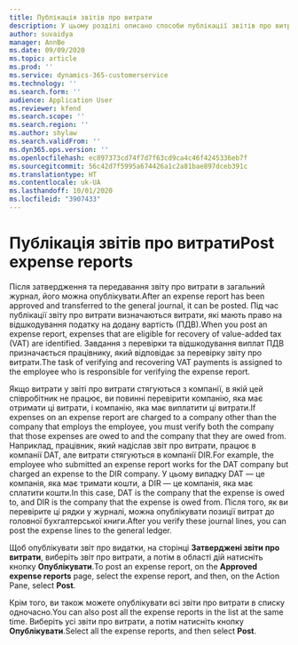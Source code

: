 ```yaml
---
title: Публікація звітів про витрати
description: У цьому розділі описано способи публікації звітів про витрати.
author: suvaidya
manager: AnnBe
ms.date: 09/09/2020
ms.topic: article
ms.prod: ''
ms.service: dynamics-365-customerservice
ms.technology: ''
ms.search.form: ''
audience: Application User
ms.reviewer: kfend
ms.search.scope: ''
ms.search.region: ''
ms.author: shylaw
ms.search.validFrom: ''
ms.dyn365.ops.version: ''
ms.openlocfilehash: ec897373cd74f7d7f63cd9ca4c46f4245336eb7f
ms.sourcegitcommit: 56c42d7f5995a674426a1c2a81bae897dceb391c
ms.translationtype: HT
ms.contentlocale: uk-UA
ms.lasthandoff: 10/01/2020
ms.locfileid: "3907433"
---
```

# <a name="post-expense-reports"></a><span data-ttu-id="8c737-103">Публікація звітів про витрати</span><span class="sxs-lookup"><span data-stu-id="8c737-103">Post expense reports</span></span>

<span data-ttu-id="8c737-104">Після затвердження та передавання звіту про витрати в загальний журнал, його можна опублікувати.</span><span class="sxs-lookup"><span data-stu-id="8c737-104">After an expense report has been approved and transferred to the general journal, it can be posted.</span></span> <span data-ttu-id="8c737-105">Під час публікації звіту про витрати визначаються витрати, які мають право на відшкодування податку на додану вартість (ПДВ).</span><span class="sxs-lookup"><span data-stu-id="8c737-105">When you post an expense report, expenses that are eligible for recovery of value-added tax (VAT) are identified.</span></span> <span data-ttu-id="8c737-106">Завдання з перевірки та відшкодування виплат ПДВ призначається працівнику, який відповідає за перевірку звіту про витрати.</span><span class="sxs-lookup"><span data-stu-id="8c737-106">The task of verifying and recovering VAT payments is assigned to the employee who is responsible for verifying the expense report.</span></span>

<span data-ttu-id="8c737-107">Якщо витрати у звіті про витрати стягуються з компанії, в якій цей співробітник не працює, ви повинні перевірити компанію, яка має отримати ці витрати, і компанію, яка має виплатити ці витрати.</span><span class="sxs-lookup"><span data-stu-id="8c737-107">If expenses on an expense report are charged to a company other than the company that employs the employee, you must verify both the company that those expenses are owed to and the company that they are owed from.</span></span> <span data-ttu-id="8c737-108">Наприклад, працівник, який надіслав звіт про витрати, працює в компанії DAT, але витрати стягуються в компанії DIR.</span><span class="sxs-lookup"><span data-stu-id="8c737-108">For example, the employee who submitted an expense report works for the DAT company but charged an expense to the DIR company.</span></span> <span data-ttu-id="8c737-109">У цьому випадку DAT — це компанія, яка має тримати кошти, а DIR — це компанія, яка має сплатити кошти.</span><span class="sxs-lookup"><span data-stu-id="8c737-109">In this case, DAT is the company that the expense is owed to, and DIR is the company that the expense is owed from.</span></span> <span data-ttu-id="8c737-110">Після того, як ви перевірите ці рядки у журналі, можна опублікувати позиції витрат до головної бухгалтерської книги.</span><span class="sxs-lookup"><span data-stu-id="8c737-110">After you verify these journal lines, you can post the expense lines to the general ledger.</span></span>

<span data-ttu-id="8c737-111">Щоб опублікувати звіт про видатки, на сторінці **Затверджені звіти про витрати**, виберіть звіт про витрати, а потім в області дій натисніть кнопку **Опублікувати**.</span><span class="sxs-lookup"><span data-stu-id="8c737-111">To post an expense report, on the **Approved expense reports** page, select the expense report, and then, on the Action Pane, select **Post**.</span></span>

<span data-ttu-id="8c737-112">Крім того, ви також можете опублікувати всі звіти про витрати в списку одночасно.</span><span class="sxs-lookup"><span data-stu-id="8c737-112">You can also post all the expense reports in the list at the same time.</span></span> <span data-ttu-id="8c737-113">Виберіть усі звіти про витрати, а потім натисніть кнопку **Опублікувати**.</span><span class="sxs-lookup"><span data-stu-id="8c737-113">Select all the expense reports, and then select **Post**.</span></span>

